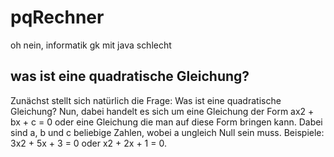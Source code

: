 # pqRechner
oh nein, informatik gk mit java schlecht 
## was ist eine quadratische Gleichung?
Zunächst stellt sich natürlich die Frage: Was ist eine quadratische Gleichung? Nun, dabei handelt es sich um eine Gleichung der Form ax2 + bx + c = 0 oder eine Gleichung die man auf diese Form bringen kann. Dabei sind a, b und c beliebige Zahlen, wobei a ungleich Null sein muss. 
Beispiele: 3x2 + 5x + 3 = 0 oder x2 + 2x + 1 = 0.
